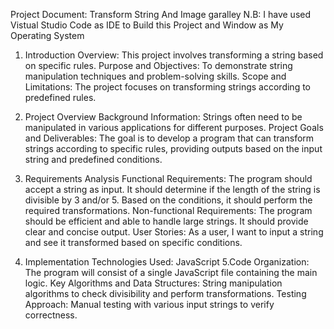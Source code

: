 Project Document: Transform String And Image garalley
N.B: I have used Vistual Studio Code as IDE to Build this Project and Window as My Operating System
1. Introduction
Overview: This project involves transforming a string based on specific rules.
Purpose and Objectives: To demonstrate string manipulation techniques and problem-solving skills.
Scope and Limitations: The project focuses on transforming strings according to predefined rules.
2. Project Overview
Background Information: Strings often need to be manipulated in various applications for different purposes.
Project Goals and Deliverables: The goal is to develop a program that can transform strings according to specific rules, providing outputs based on the input string and predefined conditions.
3. Requirements Analysis
Functional Requirements:
The program should accept a string as input.
It should determine if the length of the string is divisible by 3 and/or 5.
Based on the conditions, it should perform the required transformations.
Non-functional Requirements:
The program should be efficient and able to handle large strings.
It should provide clear and concise output.
User Stories:
As a user, I want to input a string and see it transformed based on specific conditions.

4. Implementation
Technologies Used: JavaScript
5.Code Organization: The program will consist of a single JavaScript file containing the main logic.
Key Algorithms and Data Structures: String manipulation algorithms to check divisibility and perform transformations.
Testing Approach: Manual testing with various input strings to verify correctness.
